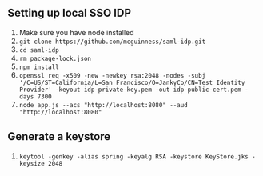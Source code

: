 ## Setting up local SSO IDP
1. Make sure you have node installed
1. `git clone https://github.com/mcguinness/saml-idp.git`
1. `cd saml-idp`
1. `rm package-lock.json`
1. `npm install`
1. `openssl req -x509 -new -newkey rsa:2048 -nodes -subj '/C=US/ST=California/L=San Francisco/O=JankyCo/CN=Test Identity Provider' -keyout idp-private-key.pem -out idp-public-cert.pem -days 7300`
1. `node app.js --acs "http://localhost:8080" --aud "http://localhost:8080"`


## Generate a keystore
1. `keytool -genkey -alias spring -keyalg RSA -keystore KeyStore.jks -keysize 2048`
